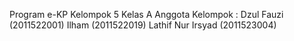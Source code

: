 Program e-KP Kelompok 5 Kelas A
Anggota Kelompok : 
Dzul Fauzi (2011522001)
Ilham (2011522019)
Lathif Nur Irsyad (2011523004)
